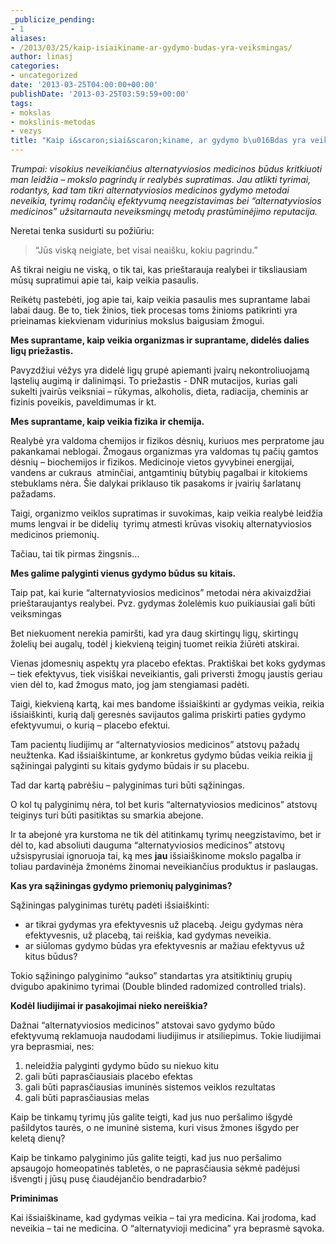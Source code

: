 ```yaml
---
_publicize_pending:
- 1
aliases:
- /2013/03/25/kaip-isiaikiname-ar-gydymo-budas-yra-veiksmingas/
author: linasj
categories:
- uncategorized
date: '2013-03-25T04:00:00+00:00'
publishDate: '2013-03-25T03:59:59+00:00'
tags:
- mokslas
- mokslinis-metodas
- vezys
title: "Kaip i&scaron;siai&scaron;kiname, ar gydymo b\u016Bdas yra veiksmingas?"
---
```

*Trumpai: visokius neveikiančius alternatyviosios medicinos būdus kritkiuoti man leidžia – mokslo pagrindų ir realybės supratimas. Jau atlikti tyrimai, rodantys, kad tam tikri alternatyviosios medicinos gydymo metodai neveikia, tyrimų rodančių efektyvumą neegzistavimas bei “alternatyviosios medicinos” užsitarnauta neveiksmingų metodų prastūminėjimo reputacija.*

 Neretai tenka susidurti su požiūriu: 

 
>  “Jūs viską neigiate, bet visai neaišku, kokiu pagrindu.”
> 
> 

 Aš tikrai neigiu ne viską, o tik tai, kas prieštarauja realybei ir tiksliausiam mūsų supratimui apie tai, kaip veikia pasaulis.

 Reikėtų pastebėti, jog apie tai, kaip veikia pasaulis mes suprantame labai labai daug. Be to, tiek žinios, tiek procesas toms žinioms patikrinti yra prieinamas kiekvienam vidurinius mokslus baigusiam žmogui.

 **Mes suprantame, kaip veikia organizmas ir suprantame, didelės dalies ligų priežastis.**

 Pavyzdžiui vėžys yra didelė ligų grupė apiemanti įvairų nekontroliuojamą ląstelių augimą ir dalinimąsi. To priežastis - DNR mutacijos, kurias gali sukelti įvairūs veiksniai – rūkymas, alkoholis, dieta, radiacija, cheminis ar fizinis poveikis, paveldimumas ir kt.

 **Mes suprantame, kaip veikia fizika ir chemija.**

 Realybė yra valdoma chemijos ir fizikos dėsnių, kuriuos mes perpratome jau pakankamai neblogai. Žmogaus organizmas yra valdomas tų pačių gamtos dėsnių – biochemijos ir fizikos. Medicinoje vietos gyvybinei energijai, vandens ar cukraus  atminčiai, antgamtinių būtybių pagalbai ir kitokiems stebuklams nėra. Šie dalykai priklauso tik pasakoms ir įvairių šarlatanų pažadams.

 Taigi, organizmo veiklos supratimas ir suvokimas, kaip veikia realybė leidžia mums lengvai ir be didelių  tyrimų atmesti krūvas visokių alternatyviosios medicinos priemonių.

 Tačiau, tai tik pirmas žingsnis…

 **Mes galime palyginti vienus gydymo būdus su kitais.**

 Taip pat, kai kurie “alternatyviosios medicinos” metodai nėra akivaizdžiai prieštaraujantys realybei. Pvz. gydymas žolelėmis kuo puikiausiai gali būti veiksmingas

 Bet niekuoment nerekia pamiršti, kad yra daug skirtingų ligų, skirtingų žolelių bei augalų, todėl į kiekvieną teiginį tuomet reikia žiūrėti atskirai.

 Vienas įdomesnių aspektų yra placebo efektas. Praktiškai bet koks gydymas – tiek efektyvus, tiek visiškai neveikiantis, gali priversti žmogų jaustis geriau vien dėl to, kad žmogus mato, jog jam stengiamasi padėti. 

 Taigi, kiekvieną kartą, kai mes bandome išsiaiškinti ar gydymas veikia, reikia išsiaiškinti, kurią dalį geresnės savijautos galima priskirti paties gydymo efektyvumui, o kurią – placebo efektui.

 Tam pacientų liudijimų ar “alternatyviosios medicinos” atstovų pažadų neužtenka. Kad išsiaiškintume, ar konkretus gydymo būdas veikia reikia jį sąžiningai palyginti su kitais gydymo būdais ir su placebu.

 Tad dar kartą pabrėšiu – palyginimas turi būti sąžiningas.

 O kol tų palyginimų nėra, tol bet kuris “alternatyviosios medicinos” atstovų teiginys turi būti pasitiktas su smarkia abejone. 

 Ir ta abejonė yra kurstoma ne tik dėl atitinkamų tyrimų neegzistavimo, bet ir dėl to, kad absoliuti dauguma “alternatyviosios medicinos” atstovų užsispyrusiai ignoruoja tai, ką mes **jau** išsiaiškinome mokslo pagalba ir toliau pardavinėja žmonėms žinomai neveikiančius produktus ir paslaugas. 

 **Kas yra sąžiningas gydymo priemonių palyginimas?**

 Sąžiningas palyginimas turėtų padėti išsiaiškinti:

 * ar tikrai gydymas yra efektyvesnis už placebą. Jeigu gydymas nėra efektyvesnis, už placebą, tai reiškia, kad gydymas neveikia.
* ar siūlomas gydymo būdas yra efektyvesnis ar mažiau efektyvus už kitus būdus?

 Tokio sąžiningo palyginimo “aukso” standartas yra atsitiktinių grupių dvigubo apakinimo tyrimai (Double blinded radomized controlled trials).

 **Kodėl liudijimai ir pasakojimai nieko nereiškia?**

 Dažnai “alternatyviosios medicinos” atstovai savo gydymo būdo efektyvumą reklamuoja naudodami liudijimus ir atsiliepimus. Tokie liudijimai yra beprasmiai, nes:

 1. neleidžia palyginti gydymo būdo su niekuo kitu
2. gali būti paprasčiausiais placebo efektas
3. gali būti paprasčiausias imuninės sistemos veiklos rezultatas
4. gali būti paprasčiausias melas

 Kaip be tinkamų tyrimų jūs galite teigti, kad jus nuo peršalimo išgydė pašildytos taurės, o ne imuninė sistema, kuri visus žmones išgydo per keletą dienų? 

 Kaip be tinkamo palyginimo jūs galite teigti, kad jus nuo peršalimo apsaugojo homeopatinės tabletės, o ne paprasčiausia sėkmė padėjusi išvengti į jūsų pusę čiaudėjančio bendradarbio?

 **Priminimas**

 Kai išsiaiškiname, kad gydymas veikia – tai yra medicina. Kai įrodoma, kad neveikia – tai ne medicina. O “alternatyvioji medicina” yra beprasmė sąvoka.


